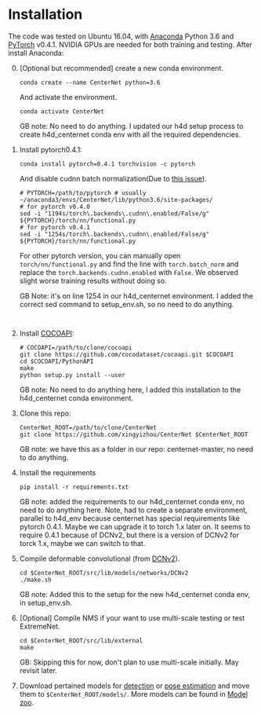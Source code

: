 # Installation


The code was tested on Ubuntu 16.04, with [Anaconda](https://www.anaconda.com/download) Python 3.6 and [PyTorch]((http://pytorch.org/)) v0.4.1. NVIDIA GPUs are needed for both training and testing.
After install Anaconda:

0. [Optional but recommended] create a new conda environment. 

    ~~~
    conda create --name CenterNet python=3.6
    ~~~
    And activate the environment.
    
    ~~~
    conda activate CenterNet
    ~~~

    GB note: No need to do anything. I updated our h4d setup process to create h4d_centernet conda env with all the required dependencies.


1. Install pytorch0.4.1:

    ~~~
    conda install pytorch=0.4.1 torchvision -c pytorch
    ~~~
    
    And disable cudnn batch normalization(Due to [this issue](https://github.com/xingyizhou/pytorch-pose-hg-3d/issues/16)).
    
     ~~~
    # PYTORCH=/path/to/pytorch # usually ~/anaconda3/envs/CenterNet/lib/python3.6/site-packages/
    # for pytorch v0.4.0
    sed -i "1194s/torch\.backends\.cudnn\.enabled/False/g" ${PYTORCH}/torch/nn/functional.py
    # for pytorch v0.4.1
    sed -i "1254s/torch\.backends\.cudnn\.enabled/False/g" ${PYTORCH}/torch/nn/functional.py
     ~~~
     
     For other pytorch version, you can manually open `torch/nn/functional.py` and find the line with `torch.batch_norm` and replace the `torch.backends.cudnn.enabled` with `False`. We observed slight worse training results without doing so. 


    GB Note: it's on line 1254 in our h4d_centernet environment. I added the correct sed command to setup_env.sh, so no need to do anything.
    ~~~
     
2. Install [COCOAPI](https://github.com/cocodataset/cocoapi):

    ~~~
    # COCOAPI=/path/to/clone/cocoapi
    git clone https://github.com/cocodataset/cocoapi.git $COCOAPI
    cd $COCOAPI/PythonAPI
    make
    python setup.py install --user
    ~~~

    GB note: No need to do anything here, I added this installation to the h4d_centernet conda environment.

3. Clone this repo:

    ~~~
    CenterNet_ROOT=/path/to/clone/CenterNet
    git clone https://github.com/xingyizhou/CenterNet $CenterNet_ROOT
    ~~~

    GB note: we have this as a folder in our repo: centernet-master, no need to do anything.

4. Install the requirements

    ~~~
    pip install -r requirements.txt
    ~~~
    
    GB note: added the requirements to our h4d_centernet conda env, no need to do anything here. Note, had to create a separate environment, parallel to h4d_env because centernet has special requirements like pytorch 0.4.1. Maybe we can upgrade it to torch 1.x later on. It seems to require 0.4.1 because of DCNv2, but there is a version of DCNv2 for torck 1.x, maybe we can switch to that.
    
5. Compile deformable convolutional (from [DCNv2](https://github.com/CharlesShang/DCNv2/tree/pytorch_0.4)).

    ~~~
    cd $CenterNet_ROOT/src/lib/models/networks/DCNv2
    ./make.sh
    ~~~

    GB note: Added this to the setup for the new h4d_centernet conda env, in setup_env.sh.

6. [Optional] Compile NMS if your want to use multi-scale testing or test ExtremeNet.

    ~~~
    cd $CenterNet_ROOT/src/lib/external
    make
    ~~~

    GB: Skipping this for now, don't plan to use multi-scale initially. May revisit later.


7. Download pertained models for [detection]() or [pose estimation]() and move them to `$CenterNet_ROOT/models/`. More models can be found in [Model zoo](MODEL_ZOO.md).
